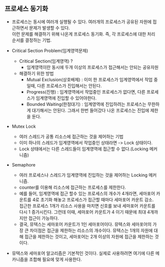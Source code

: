 ## 프로세스 동기화

* 프로세스는 동시에 여러개 실행될 수 있다. 여러개의 프로세스가 공유된 자원에 접근하면서 문제가 발생할 수 있다.  
  이런 문제를 해결하기 위해 나온게 프로세스 동기화. 즉, 각 프로세스에 대한 처리 순서를 결정하는 기법.
* Critical Section Problem(임계영역문제)
  - Critical Section(임계영역) ?
    + 임계영역이란 동시에 두개 이상의 프로세스가 접근해서는 안되는 공유자원
  - 해결하기 위한 방법
    + Mutual Exclusion(상호배제) : 이미 한 프로세스가 임계영역에서 작업 중 일때, 다른 프로세스가 진입해서는 안된다.
    + Progress(진행) : 임계영역에서 작업중인 프로세스가 없다면, 다른 프로세스가 임계영역에 진입할 수 있어야한다.
    + Bounded Waiting(한정대기) : 임계영역에 진입하려는 프로세스는 무한하게 대기해서는 안된다. 그래서 한번 들어갔다 나온 프로세스는 진입에 제한을 둔다.
  
* Mutex Lock
  - 여러 스레드가 공통 리소스에 접근하는 것을 제어하는 기법
  - 이미 하나의 스레드가 임계영역에서 작업중인 상태라면 -> Lock 상태이다.
  - Lock 상태에서는 다른 스레드들이 임계영역에 접근할 수 없다.(Locking 메커니즘)

* Semaphore
  - 여러 프로세스나 스레드가 임계영역에 진입하는 것을 제어하는 Locking 메커니즘.
  - counter를 이용해 리소스에 접근하는 프로세스를 제한한다.
  - 예를 들어, 임계영역에 접근 할수 있는 프로세스의 개수가 4개라면, 세마포어 카운트를 4로 초기화 해놓고 프로세스가 접근할 때마다 세마포어 카운트 감소.  
    접근한 프로세스 1개가 리소스 사용을 마치면 신호를 보내 세마포어 카운트를 다시 1 증가시킨다. 그런데 이때, 세마포어 카운트가 4 이기 때문에 최대 4개까지만 접근이 가능하다.
  - 결국, 뮤텍스는 세마포어 카운트가 1인 세마포어이다. 뮤텍스와 세마포어의 가장 큰 차이점은 접근을 제한하는 리소스의 개수이다. 뮤텍스는 1개의 자원에 대해 접근을 제한하는 것이고, 세마포어는 2개 이상의 자원에 접근을 제한하는 것이다.
  
* 뮤텍스와 세마포어 알고리즘은 기본적인 것이다. 실제로 사용하려면 여기에 다른 메카니즘을 조합해 필요에 맞게 사용한다.

